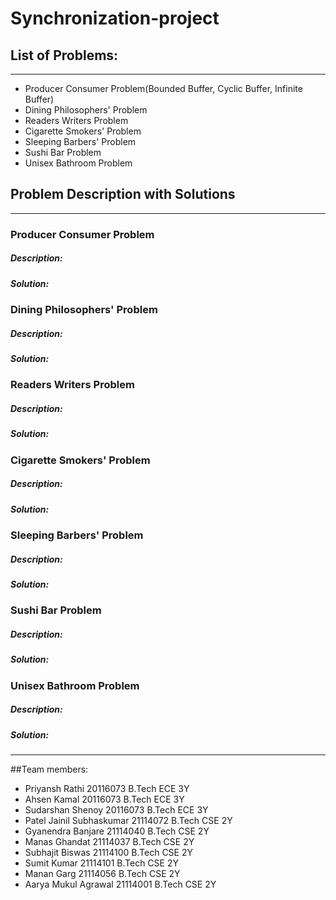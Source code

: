 # Synchronization-project

## List of Problems:
---
* Producer Consumer Problem(Bounded Buffer, Cyclic Buffer, Infinite Buffer)
* Dining Philosophers' Problem
* Readers Writers Problem
* Cigarette Smokers' Problem
* Sleeping Barbers' Problem
* Sushi Bar Problem
* Unisex Bathroom Problem

## Problem Description with Solutions
---
### Producer Consumer Problem
##### Description:
##### Solution:
### Dining Philosophers' Problem
##### Description:
##### Solution:
### Readers Writers Problem
##### Description:
##### Solution:
### Cigarette Smokers' Problem
##### Description:
##### Solution:
### Sleeping Barbers' Problem
##### Description:
##### Solution:
### Sushi Bar Problem
##### Description:
##### Solution:
### Unisex Bathroom Problem
##### Description:
##### Solution:
---
##Team members:
* Priyansh Rathi 20116073 B.Tech ECE 3Y
* Ahsen Kamal 20116073 B.Tech ECE 3Y
* Sudarshan Shenoy 20116073 B.Tech ECE 3Y
* Patel Jainil Subhaskumar 21114072 B.Tech CSE 2Y
* Gyanendra Banjare 21114040 B.Tech CSE 2Y
* Manas Ghandat 21114037 B.Tech CSE 2Y
* Subhajit Biswas 21114100 B.Tech CSE 2Y
* Sumit Kumar 21114101 B.Tech CSE 2Y
* Manan Garg 21114056 B.Tech CSE 2Y
* Aarya Mukul Agrawal 21114001 B.Tech CSE 2Y
